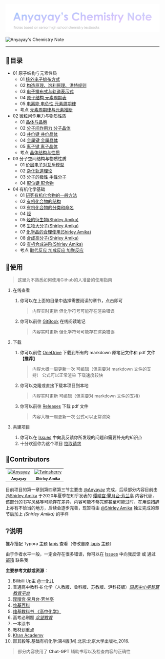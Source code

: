 ![Anyayay's Chemistry Note](Logo.png)

![Anyayay's Chemistry Note](https://repobeats.axiom.co/api/embed/7fb7b6c3c43b757655dc9bb5b6207950dbda3442.svg "Repobeats analytics image")

---

## 🧭目录
- 01 原子结构与元素性质
  - 01 [核外电子排布方式](01%20原子结构与元素性质/01%20核外电子排布方式.md)
  - 02 [构造原理、泡利原理、洪特规则](01%20原子结构与元素性质/02%20构造原理、泡利原理、洪特规则.md)
  - 03 [电子排布式与轨道表示式](01%20原子结构与元素性质/03%20电子排布式与轨道表示式.md)
  - 04 [原子结构 元素周期表](01%20原子结构与元素性质/04%20原子结构%20元素周期表.md)
  - 05 [电离能 电负性 元素周期律](01%20原子结构与元素性质/05%20电离能%20电负性%20元素周期律.md)
  - 考点 [元素周期律与元素推断](01%20原子结构与元素性质/考点%20元素周期律与元素推断.md)
- 02 微粒间作用力与物质性质
  - 01 [晶体与晶胞](02%20微粒间作用力与物质性质/01%20晶体与晶胞（基础知识）.md)
  - 02 [分子间作用力 分子晶体](02%20微粒间作用力与物质性质/02%20分子间作用力%20分子晶体.md)
  - 03 [共价键 共价晶体](02%20微粒间作用力与物质性质/04%20金属键%20金属晶体.md)
  - 04 [金属键 金属晶体](02%20微粒间作用力与物质性质/04%20金属键%20金属晶体.md)
  - 05 [离子键 离子晶体](02%20微粒间作用力与物质性质/05%20离子键%20离子晶体.md)
  - 考点 [晶体结构与性质](02%20微粒间作用力与物质性质/考点%20晶体结构与性质.md)
- 03 分子空间结构与物质性质
  - 01 [价层电子对互斥模型](03%20分子空间结构与物质性质/01%20价层电子对互斥模型(VSEPR).md)
  - 02 [杂化轨道理论](03%20分子空间结构与物质性质/02%20杂化轨道理论.md)
  - 03 [分子的极性 手性分子](/03%20%E5%88%86%E5%AD%90%E7%A9%BA%E9%97%B4%E7%BB%93%E6%9E%84%E4%B8%8E%E7%89%A9%E8%B4%A8%E6%80%A7%E8%B4%A8/03%20%E5%88%86%E5%AD%90%E7%9A%84%E6%9E%81%E6%80%A7%20%E6%89%8B%E6%80%A7%E5%88%86%E5%AD%90.md)
  - 04 [配位键 配合物](/03%20%E5%88%86%E5%AD%90%E7%A9%BA%E9%97%B4%E7%BB%93%E6%9E%84%E4%B8%8E%E7%89%A9%E8%B4%A8%E6%80%A7%E8%B4%A8/04%20%E9%85%8D%E4%BD%8D%E9%94%AE%20%E9%85%8D%E5%90%88%E7%89%A9.md)
- 04 有机化学基础
  - 01 [研究有机化合物的一般方法](/04%20%E6%9C%89%E6%9C%BA%E5%8C%96%E5%AD%A6%E5%9F%BA%E7%A1%80/01%20%E7%A0%94%E7%A9%B6%E6%9C%89%E6%9C%BA%E5%8C%96%E5%90%88%E7%89%A9%E7%9A%84%E4%B8%80%E8%88%AC%E6%96%B9%E6%B3%95.md)
  - 02 [有机化合物的结构](/04%20%E6%9C%89%E6%9C%BA%E5%8C%96%E5%AD%A6%E5%9F%BA%E7%A1%80/02%20%E6%9C%89%E6%9C%BA%E5%8C%96%E5%90%88%E7%89%A9%E7%9A%84%E7%BB%93%E6%9E%84.md)
  - 03 [有机化合物的分类和命名](/04%20%E6%9C%89%E6%9C%BA%E5%8C%96%E5%AD%A6%E5%9F%BA%E7%A1%80/03%20%E6%9C%89%E6%9C%BA%E5%8C%96%E5%90%88%E7%89%A9%E7%9A%84%E5%88%86%E7%B1%BB%E5%92%8C%E5%91%BD%E5%90%8D.md)
  - 04 [烃](/04%20%E6%9C%89%E6%9C%BA%E5%8C%96%E5%AD%A6%E5%9F%BA%E7%A1%80/04%20%E7%83%83.md)
  - 05 [烃的衍生物(Shirley Amika)](/04%20%E6%9C%89%E6%9C%BA%E5%8C%96%E5%AD%A6%E5%9F%BA%E7%A1%80/05%20%E7%83%83%E7%9A%84%E8%A1%8D%E7%94%9F%E7%89%A9(Shirley%20Amika).md)
  - 06 [生物大分子(Shirley Amika)](/04%20%E6%9C%89%E6%9C%BA%E5%8C%96%E5%AD%A6%E5%9F%BA%E7%A1%80/06%20%E7%94%9F%E7%89%A9%E5%A4%A7%E5%88%86%E5%AD%90(Shirley%20Amika).md)
  - 07 [化学品的合理使用(Shirley Amika)](/04%20%E6%9C%89%E6%9C%BA%E5%8C%96%E5%AD%A6%E5%9F%BA%E7%A1%80/07%20%E5%8C%96%E5%AD%A6%E5%93%81%E7%9A%84%E5%90%88%E7%90%86%E4%BD%BF%E7%94%A8(Shirley%20Amika).md)
  - 08 [合成高分子(Shirley Amika)](/04%20%E6%9C%89%E6%9C%BA%E5%8C%96%E5%AD%A6%E5%9F%BA%E7%A1%80/08%20%E5%90%88%E6%88%90%E9%AB%98%E5%88%86%E5%AD%90(Shirley%20Amika).md)
  - 09 [有机合成进阶(Shirley Amika)](/04%20%E6%9C%89%E6%9C%BA%E5%8C%96%E5%AD%A6%E5%9F%BA%E7%A1%80/09%20%E6%9C%89%E6%9C%BA%E5%90%88%E6%88%90%E8%BF%9B%E9%98%B6(Shirley%20Amika).md)
  - 考点 [取代反应 加成反应 加聚反应](/04%20%E6%9C%89%E6%9C%BA%E5%8C%96%E5%AD%A6%E5%9F%BA%E7%A1%80/%E8%80%83%E7%82%B9%20%E5%8F%96%E4%BB%A3%E5%8F%8D%E5%BA%94%20%E5%8A%A0%E6%88%90%E5%8F%8D%E5%BA%94%20%E5%8A%A0%E8%81%9A%E5%8F%8D%E5%BA%94.md)




## 📂使用
> 这里为不熟悉如何使用Github的人准备的使用指南

1. 在线查看

      1. 你可以在上面的目录中选择需要阅读的章节，点击即可
            > 内容实时更新 但化学符号可能存在渲染错误
      2. 你可以前往 [GitBook](https://anyayays-organization.gitbook.io/chemistry-note/) 在线阅读笔记
            > 内容实时更新 但化学符号可能存在渲染错误

2. 下载

      1. 你可以前往 [OneDrive](https://zywoffice-my.sharepoint.com/:f:/g/personal/wjh_zywoffice_onmicrosoft_com/ErAT0ahkFjhKmM7Y05guNkEBPLKndGDOHbM9CrduEZqoxQ?e=h5jFK0) 下载到所有的 markdown 原笔记文件和 pdf 文件 **【推荐】**

            > 内容大概一周更新一次 可编辑（但需要对 markdown 文件的支持） 公式可以正常渲染 下载速度较快

      2. 你可以克隆或直接下载本项目到本地

            > 内容实时更新 可编辑（但需要对 markdown 文件的支持）

      3. 你可以前往 [Releases](https://github.com/Anyayay/Chemistry-Note/releases) 下载 pdf 文件 
            > 内容大概一周更新一次 公式可以正常渲染

3. 共建项目

      1. 你可以在 [Issues](https://github.com/Anyayay/Chemistry/issues) 中向我反馈你所发现的问题和需要补充的知识点
      2. 十分欢迎你为这个项目 [拉取请求](https://github.com/Anyayay/Chemistry-Note/pulls)


## 👏Contributors

<!-- readme: collaborators,contributors -start -->
<table>
<tr>
    <td align="center">
        <a href="https://github.com/Anyayay">
            <img src="https://avatars.githubusercontent.com/u/37764175?v=4" width="100;" alt="Anyayay"/>
            <br />
            <sub><b>Anyayay</b></sub>
        </a>
    </td>
    <td align="center">
        <a href="https://github.com/Twinsherry">
            <img src="https://avatars.githubusercontent.com/u/110149558?v=4" width="100;" alt="Twinsherry"/>
            <br />
            <sub><b>Shirley Amika</b></sub>
        </a>
    </td></tr>
</table>
<!-- readme: collaborators,contributors -end -->

目前项目的第一章到第四章第三节主要由 [@Anyayay](https://github.com/Anyayay) 完成，后续部分内容目前由 [@Shirley Amika](https://github.com/Twinsherry) 于2020年夏季在知乎发表的 [璎晴宫·霁月台·芳兰亭](https://www.zhihu.com/column/c_1266657933414342656) 内容代替，该部分的书写风格等可能存在差异，内容可能不够完整甚至可能过时，在用语措辞上亦有不恰当的地方，后续会逐步完善，现暂将由 [@Shirley Amika](https://github.com/Twinsherry) 独立完成的章节后加上 *(Shirley Amika)* 的字样

## ❔说明

推荐搭配 Typora 主题 [lapis](https://github.com/Anyayay/typora-theme-lapis) 查看（修改自原 [lapis](https://github.com/YiNNx/typora-theme-lapis) 主题）

由于作者水平一般，一定会存在很多错误，你可以在 [Issues](https://github.com/Anyayay/Chemistry/issues) 中向我反馈 或 通过 [邮箱](anyayay520@gmail.com) 联系我

**主要参考文献或资源**：

  1.  Bilibili Up主 [@一化儿](https://space.bilibili.com/1526560679/)
  2.  普通高中教科书 化学（人教版、鲁科版、苏教版、沪科技版）[*国家中小学智慧教育平台*](https://www.zxx.edu.cn/elecEdu)
  3.  [璎晴宫·霁月台·芳兰亭](https://www.zhihu.com/column/c_1266657933414342656)
  4.  [维基百科](https://zh.wikipedia.org/)
  5.  [维基教科书 《高中化学》](https://zh.wikibooks.org/wiki/%E9%AB%98%E4%B8%AD%E5%8C%96%E5%AD%A6)
  6.  高考必刷题 [*众望教育*](https://www.lxzwedu.com/)
  7.  一本涂书
  8.  教材划重点
  9.  [Khan Academy](https://zh.khanacademy.org/)
  10. 邢其毅等.基础有机化学:第4版[M].北京:北京大学出版社,2016.

> 部分内容使用了 **Chat-GPT** 辅助书写以及检查内容的正确性
